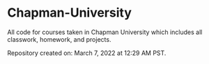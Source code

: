# Chapman-University

All code for courses taken in Chapman University which includes all classwork, homework, and projects.

Repository created on: March 7, 2022 at 12:29 AM PST.

